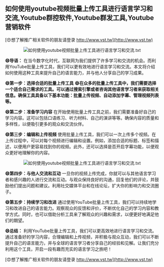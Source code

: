 ## **如何使用youtube视频批量上传工具进行语言学习和交流,Youtube群控软件,Youtube群发工具,Youtube营销软件**

[😍想了解推广相关软件的朋友请登录 http://www.vst.tw](http://www.vst.tw)

 <center><img src="https://vst.tw/MP4/tuiguang/png/8.png" alt="如何使用youtube视频批量上传工具进行语言学习和交流.txt"></center>

**😄导语：**
在当今数字化时代，互联网为我们提供了许多学习和交流的机会。而利用YouTube批量上传工具，我们可以更有效地进行语言学习和交流。本文将介绍如何使用这种工具来提升自己的语言能力，并与他人分享自己的学习成果。

**😄第一步：选择合适的批量上传工具**
**😄在众多的批量上传工具中，我们需要选择一个适合自己需求的工具。可以通过搜索引擎或者咨询其他语言学习者来获取相关信息。确保工具具备以下基本功能：批量上传视频、自动添加字幕、管理视频列表等。**

**😄第二步：准备学习内容**
在开始使用批量上传工具之前，我们需要准备好自己的学习内容。这可以包括口语练习、听力材料、自己的演讲等等。确保内容的质量和多样性，以便吸引更多的观众和交流伙伴。

**😄第三步：编辑和上传视频**
使用批量上传工具，我们可以一次上传多个视频。在上传过程中，可以对每个视频进行编辑和设置。例如，添加合适的标题、标签和描述，以便用户更容易找到你的视频。此外，还可以选择是否开启字幕功能，以便观众更好地理解你的内容。

 <center><img src="https://vst.tw/MP4/tuiguang/png/0.png" alt="如何使用youtube视频批量上传工具进行语言学习和交流.txt"></center>

**😄第四步：与他人交流和互动**
一旦你的视频上传完成，你就可以与其他语言学习者和感兴趣的人进行交流和互动。与观众保持良好的沟通，回复他们的评论，并鼓励他们提出问题和建议。利用社交媒体平台和在线论坛，扩大你的影响力和交流圈子。

**😄第五步：持续学习和改进**
通过使用YouTube批量上传工具，我们可以持续地学习和改进自己的语言能力。观察观众的反馈和评价，不断优化自己的学习内容和教学方式。同时，也可以借助分析工具来了解观众的兴趣和需求，以便更好地满足他们的期望。

**😄总结：**
利用YouTube批量上传工具，我们可以更高效地进行语言学习和交流。通过准备好的学习内容，合理编辑和上传视频，并积极与观众互动，我们可以不断提升自己的语言能力，并与全球的语言学习者分享自己的经验和见解。让我们充分利用这个工具，开启一段有趣而充实的语言学习之旅吧！

[😍想了解推广相关软件的朋友请登录 http://www.vst.tw](http://www.vst.tw)



